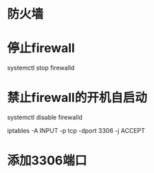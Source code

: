 # 防火墙

# 停止firewall
systemctl stop firewalld

# 禁止firewall的开机自启动
systemctl disable firewalld

iptables -A INPUT -p tcp -dport 3306 -j ACCEPT
# 添加3306端口